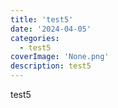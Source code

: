 ```yaml
---
title: 'test5'
date: '2024-04-05'
categories:
  - test5
coverImage: 'None.png'
description: test5
---
```


test5
